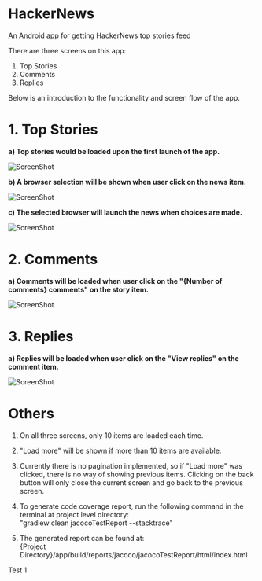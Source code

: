 # HackerNews
An Android app for getting HackerNews top stories feed

There are three screens on this app:

1. Top Stories 
2. Comments
3. Replies

Below is an introduction to the functionality and screen flow of the app.

# 1. Top Stories

**a) Top stories would be loaded upon the first launch of the app.**

![ScreenShot](https://s33.postimg.org/xw6sb1aof/Screenshot_1511836757.png "Top Stories")

**b) A browser selection will be shown when user click on the news item.**

![ScreenShot](https://s33.postimg.org/5xcmk13v3/Screenshot_1511836763.png "Browser Selection")

**c) The selected browser will launch the news when choices are made.**

![ScreenShot](https://s33.postimg.org/d0khzsehb/Screenshot_1511836794.png "Browser Loads News")

# 2. Comments

**a) Comments will be loaded when user click on the "{Number of comments} comments" on the story item.**

![ScreenShot](https://s33.postimg.org/aj8qslf67/Screenshot_1511836802.png "Comments")

# 3. Replies

**a) Replies will be loaded when user click on the "View replies" on the comment item.**

![ScreenShot](https://s33.postimg.org/hmgm88fgv/Screenshot_1511836806.png "Replies")

# Others

1. On all three screens, only 10 items are loaded each time. 

2. "Load more" will be shown if more than 10 items are available.

3. Currently there is no pagination implemented, so if "Load more" was clicked, there is no way of showing previous items. Clicking on the back button will only close the current screen and go back to the previous screen.

4. To generate code coverage report, run the following command in the terminal at project level directory: <br>"gradlew clean jacocoTestReport --stacktrace"

5. The generated report can be found at: <br>{Project Directory}/app/build/reports/jacoco/jacocoTestReport/html/index.html


Test 1

